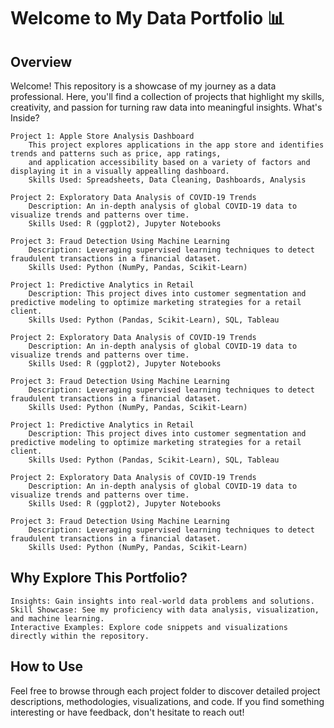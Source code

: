 # Welcome to My Data Portfolio 📊
## Overview

Welcome! This repository is a showcase of my journey as a data professional. Here, you'll find a collection of projects that highlight my skills, creativity, and passion for turning raw data into meaningful insights.
What's Inside?

    Project 1: Apple Store Analysis Dashboard
        This project explores applications in the app store and identifies trends and patterns such as price, app ratings, 
        and application accessibility based on a variety of factors and displaying it in a visually appealling dashboard.
        Skills Used: Spreadsheets, Data Cleaning, Dashboards, Analysis

    Project 2: Exploratory Data Analysis of COVID-19 Trends
        Description: An in-depth analysis of global COVID-19 data to visualize trends and patterns over time.
        Skills Used: R (ggplot2), Jupyter Notebooks

    Project 3: Fraud Detection Using Machine Learning
        Description: Leveraging supervised learning techniques to detect fraudulent transactions in a financial dataset.
        Skills Used: Python (NumPy, Pandas, Scikit-Learn)
        
    Project 1: Predictive Analytics in Retail
        Description: This project dives into customer segmentation and predictive modeling to optimize marketing strategies for a retail client.
        Skills Used: Python (Pandas, Scikit-Learn), SQL, Tableau

    Project 2: Exploratory Data Analysis of COVID-19 Trends
        Description: An in-depth analysis of global COVID-19 data to visualize trends and patterns over time.
        Skills Used: R (ggplot2), Jupyter Notebooks

    Project 3: Fraud Detection Using Machine Learning
        Description: Leveraging supervised learning techniques to detect fraudulent transactions in a financial dataset.
        Skills Used: Python (NumPy, Pandas, Scikit-Learn)
        
    Project 1: Predictive Analytics in Retail
        Description: This project dives into customer segmentation and predictive modeling to optimize marketing strategies for a retail client.
        Skills Used: Python (Pandas, Scikit-Learn), SQL, Tableau

    Project 2: Exploratory Data Analysis of COVID-19 Trends
        Description: An in-depth analysis of global COVID-19 data to visualize trends and patterns over time.
        Skills Used: R (ggplot2), Jupyter Notebooks

    Project 3: Fraud Detection Using Machine Learning
        Description: Leveraging supervised learning techniques to detect fraudulent transactions in a financial dataset.
        Skills Used: Python (NumPy, Pandas, Scikit-Learn)

## Why Explore This Portfolio?

    Insights: Gain insights into real-world data problems and solutions.
    Skill Showcase: See my proficiency with data analysis, visualization, and machine learning.
    Interactive Examples: Explore code snippets and visualizations directly within the repository.

## How to Use

Feel free to browse through each project folder to discover detailed project descriptions, methodologies, visualizations, and code. If you find something interesting or have feedback, don't hesitate to reach out!
